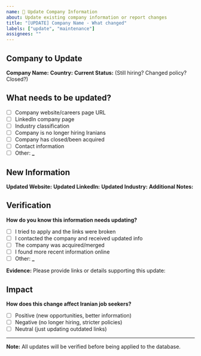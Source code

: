 ```yaml
---
name: 🔄 Update Company Information
about: Update existing company information or report changes
title: "[UPDATE] Company Name - What changed"
labels: ["update", "maintenance"]
assignees: ""
---
```


## Company to Update

**Company Name:**
**Country:**
**Current Status:** (Still hiring? Changed policy? Closed?)

## What needs to be updated?

- [ ] Company website/careers page URL
- [ ] LinkedIn company page
- [ ] Industry classification
- [ ] Company is no longer hiring Iranians
- [ ] Company has closed/been acquired
- [ ] Contact information
- [ ] Other: **********\_**********

## New Information

**Updated Website:**
**Updated LinkedIn:**
**Updated Industry:**
**Additional Notes:**

## Verification

**How do you know this information needs updating?**

- [ ] I tried to apply and the links were broken
- [ ] I contacted the company and received updated info
- [ ] The company was acquired/merged
- [ ] I found more recent information online
- [ ] Other: **********\_**********

**Evidence:**
Please provide links or details supporting this update:

## Impact

**How does this change affect Iranian job seekers?**

- [ ] Positive (new opportunities, better information)
- [ ] Negative (no longer hiring, stricter policies)
- [ ] Neutral (just updating outdated links)

---

**Note:** All updates will be verified before being applied to the database.
